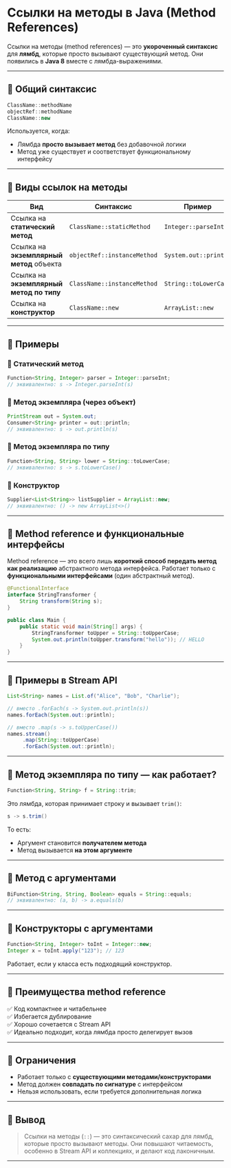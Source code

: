 # Ссылки на методы в Java (Method References)

Ссылки на методы (method references) — это **укороченный синтаксис** для **лямбд**, которые просто вызывают существующий метод. Они появились в **Java 8** вместе с лямбда-выражениями.

---

## 🔹 Общий синтаксис

```java
ClassName::methodName
objectRef::methodName
ClassName::new
```

Используется, когда:
- Лямбда **просто вызывает метод** без добавочной логики
- Метод уже существует и соответствует функциональному интерфейсу

---

## 🔹 Виды ссылок на методы

| Вид                                | Синтаксис                | Пример                                |
|------------------------------------|--------------------------|----------------------------------------|
| Ссылка на **статический метод**     | `ClassName::staticMethod`| `Integer::parseInt`                    |
| Ссылка на **экземплярный метод** объекта | `objectRef::instanceMethod`| `System.out::println`              |
| Ссылка на **экземплярный метод по типу** | `ClassName::instanceMethod`| `String::toLowerCase`              |
| Ссылка на **конструктор**           | `ClassName::new`         | `ArrayList::new`                       |

---

## 🔹 Примеры

### 📌 Статический метод

```java
Function<String, Integer> parser = Integer::parseInt;
// эквивалентно: s -> Integer.parseInt(s)
```

### 📌 Метод экземпляра (через объект)

```java
PrintStream out = System.out;
Consumer<String> printer = out::println;
// эквивалентно: s -> out.println(s)
```

### 📌 Метод экземпляра по типу

```java
Function<String, String> lower = String::toLowerCase;
// эквивалентно: s -> s.toLowerCase()
```

### 📌 Конструктор

```java
Supplier<List<String>> listSupplier = ArrayList::new;
// эквивалентно: () -> new ArrayList<>()
```

---

## 🔹 Method reference и функциональные интерфейсы

Method reference — это всего лишь **короткий способ передать метод как реализацию** абстрактного метода интерфейса. Работает только с **функциональными интерфейсами** (один абстрактный метод).

```java
@FunctionalInterface
interface StringTransformer {
    String transform(String s);
}

public class Main {
    public static void main(String[] args) {
        StringTransformer toUpper = String::toUpperCase;
        System.out.println(toUpper.transform("hello")); // HELLO
    }
}
```

---

## 🔹 Примеры в Stream API

```java
List<String> names = List.of("Alice", "Bob", "Charlie");

// вместо .forEach(s -> System.out.println(s))
names.forEach(System.out::println);

// вместо .map(s -> s.toUpperCase())
names.stream()
     .map(String::toUpperCase)
     .forEach(System.out::println);
```

---

## 🔹 Метод экземпляра по типу — как работает?

```java
Function<String, String> f = String::trim;
```

Это лямбда, которая принимает строку и вызывает `trim()`:
```java
s -> s.trim()
```

То есть:
- Аргумент становится **получателем метода**
- Метод вызывается **на этом аргументе**

---

## 🔹 Метод с аргументами

```java
BiFunction<String, String, Boolean> equals = String::equals;
// эквивалентно: (a, b) -> a.equals(b)
```

---

## 🔹 Конструкторы с аргументами

```java
Function<String, Integer> toInt = Integer::new;
Integer x = toInt.apply("123"); // 123
```

Работает, если у класса есть подходящий конструктор.

---

## 🔹 Преимущества method reference

✅ Код компактнее и читабельнее  
✅ Избегается дублирование  
✅ Хорошо сочетается с Stream API  
✅ Идеально подходит, когда лямбда просто делегирует вызов

---

## 🔹 Ограничения

- Работает только с **существующими методами/конструкторами**
- Метод должен **совпадать по сигнатуре** с интерфейсом
- Нельзя использовать, если требуется дополнительная логика

---

## 📌 Вывод

> Ссылки на методы (`::`) — это синтаксический сахар для лямбд, которые просто вызывают методы. Они повышают читаемость, особенно в Stream API и коллекциях, и делают код лаконичным.

---
